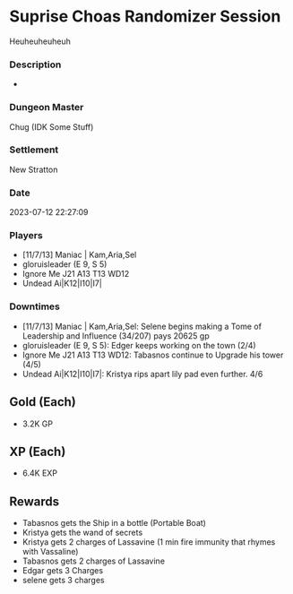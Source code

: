# Suprise Choas Randomizer Session
Heuheuheuheuh
### Description
-
### Dungeon Master
Chug (IDK Some Stuff)
### Settlement
New Stratton
### Date
2023-07-12 22:27:09
### Players
* [11/7/13] Maniac | Kam,Aria,Sel
* gloruisleader (E 9, S 5)
* Ignore Me J21 A13 T13 WD12
* Undead Ai|K12|I10|I7|
### Downtimes
* [11/7/13] Maniac | Kam,Aria,Sel: Selene begins making a  Tome of Leadership and Influence (34/207) pays 20625 gp
* gloruisleader (E 9, S 5): Edger keeps working on the town (2/4)
* Ignore Me J21 A13 T13 WD12: Tabasnos continue to Upgrade his tower (4/5)
* Undead Ai|K12|I10|I7|: Kristya rips apart lily pad even further. 4/6
## Gold (Each)
* 3.2K GP
## XP (Each)
* 6.4K EXP
## Rewards
* Tabasnos gets the Ship in a bottle (Portable Boat)
* Kristya gets the wand of secrets
* Kristya gets 2 charges of Lassavine (1 min fire immunity that rhymes with Vassaline)
* Tabasnos gets 2 charges of Lassavine
* Edgar gets 3 Charges
* selene gets 3 charges